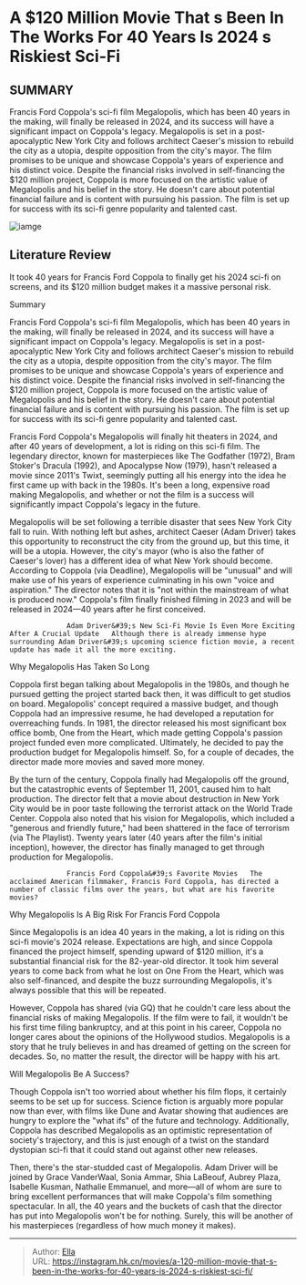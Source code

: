 # A $120 Million Movie That s Been In The Works For 40 Years Is 2024 s Riskiest Sci-Fi


## SUMMARY 



  Francis Ford Coppola&#39;s sci-fi film Megalopolis, which has been 40 years in the making, will finally be released in 2024, and its success will have a significant impact on Coppola&#39;s legacy.   Megalopolis is set in a post-apocalyptic New York City and follows architect Caeser&#39;s mission to rebuild the city as a utopia, despite opposition from the city&#39;s mayor. The film promises to be unique and showcase Coppola&#39;s years of experience and his distinct voice.   Despite the financial risks involved in self-financing the $120 million project, Coppola is more focused on the artistic value of Megalopolis and his belief in the story. He doesn&#39;t care about potential financial failure and is content with pursuing his passion. The film is set up for success with its sci-fi genre popularity and talented cast.  

![iamge]()

## Literature Review

It took 40 years for Francis Ford Coppola to finally get his 2024 sci-fi on screens, and its $120 million budget makes it a massive personal risk. 


Summary

  Francis Ford Coppola&#39;s sci-fi film Megalopolis, which has been 40 years in the making, will finally be released in 2024, and its success will have a significant impact on Coppola&#39;s legacy.   Megalopolis is set in a post-apocalyptic New York City and follows architect Caeser&#39;s mission to rebuild the city as a utopia, despite opposition from the city&#39;s mayor. The film promises to be unique and showcase Coppola&#39;s years of experience and his distinct voice.   Despite the financial risks involved in self-financing the $120 million project, Coppola is more focused on the artistic value of Megalopolis and his belief in the story. He doesn&#39;t care about potential financial failure and is content with pursuing his passion. The film is set up for success with its sci-fi genre popularity and talented cast.  





Francis Ford Coppola&#39;s Megalopolis will finally hit theaters in 2024, and after 40 years of development, a lot is riding on this sci-fi film. The legendary director, known for masterpieces like The Godfather (1972), Bram Stoker&#39;s Dracula (1992), and Apocalypse Now (1979), hasn&#39;t released a movie since 2011&#39;s Twixt, seemingly putting all his energy into the idea he first came up with back in the 1980s. It&#39;s been a long, expensive road making Megalopolis, and whether or not the film is a success will significantly impact Coppola&#39;s legacy in the future.




Megalopolis will be set following a terrible disaster that sees New York City fall to ruin. With nothing left but ashes, architect Caeser (Adam Driver) takes this opportunity to reconstruct the city from the ground up, but this time, it will be a utopia. However, the city&#39;s mayor (who is also the father of Caeser&#39;s lover) has a different idea of what New York should become. According to Coppola (via Deadline), Megalopolis will be &#34;unusual&#34; and will make use of his years of experience culminating in his own &#34;voice and aspiration.&#34; The director notes that it is &#34;not within the mainstream of what is produced now.&#34; Coppola&#39;s film finally finished filming in 2023 and will be released in 2024—40 years after he first conceived.

                  Adam Driver&#39;s New Sci-Fi Movie Is Even More Exciting After A Crucial Update   Although there is already immense hype surrounding Adam Driver&#39;s upcoming science fiction movie, a recent update has made it all the more exciting.   





 Why Megalopolis Has Taken So Long 
          

Coppola first began talking about Megalopolis in the 1980s, and though he pursued getting the project started back then, it was difficult to get studios on board. Megalopolis&#39; concept required a massive budget, and though Coppola had an impressive resume, he had developed a reputation for overreaching funds. In 1981, the director released his most significant box office bomb, One from the Heart, which made getting Coppola&#39;s passion project funded even more complicated. Ultimately, he decided to pay the production budget for Megalopolis himself. So, for a couple of decades, the director made more movies and saved more money.

By the turn of the century, Coppola finally had Megalopolis off the ground, but the catastrophic events of September 11, 2001, caused him to halt production. The director felt that a movie about destruction in New York City would be in poor taste following the terrorist attack on the World Trade Center. Coppola also noted that his vision for Megalopolis, which included a &#34;generous and friendly future,&#34; had been shattered in the face of terrorism (via The Playlist). Twenty years later (40 years after the film&#39;s initial inception), however, the director has finally managed to get through production for Megalopolis.




                  Francis Ford Coppola&#39;s Favorite Movies   The acclaimed American filmmaker, Francis Ford Coppola, has directed a number of classic films over the years, but what are his favorite movies?   



 Why Megalopolis Is A Big Risk For Francis Ford Coppola 
         

Since Megalopolis is an idea 40 years in the making, a lot is riding on this sci-fi movie&#39;s 2024 release. Expectations are high, and since Coppola financed the project himself, spending upward of $120 million, it&#39;s a substantial financial risk for the 82-year-old director. It took him several years to come back from what he lost on One From the Heart, which was also self-financed, and despite the buzz surrounding Megalopolis, it&#39;s always possible that this will be repeated.

However, Coppola has shared (via GQ) that he couldn&#39;t care less about the financial risks of making Megalopolis. If the film were to fail, it wouldn&#39;t be his first time filing bankruptcy, and at this point in his career, Coppola no longer cares about the opinions of the Hollywood studios. Megalopolis is a story that he truly believes in and has dreamed of getting on the screen for decades. So, no matter the result, the director will be happy with his art.






 Will Megalopolis Be A Success? 
          

Though Coppola isn&#39;t too worried about whether his film flops, it certainly seems to be set up for success. Science fiction is arguably more popular now than ever, with films like Dune and Avatar showing that audiences are hungry to explore the &#34;what ifs&#34; of the future and technology. Additionally, Coppola has described Megalopolis as an optimistic representation of society&#39;s trajectory, and this is just enough of a twist on the standard dystopian sci-fi that it could stand out against other new releases.

Then, there&#39;s the star-studded cast of Megalopolis. Adam Driver will be joined by Grace VanderWaal, Sonia Ammar, Shia LaBeouf, Aubrey Plaza, Isabelle Kusman, Nathalie Emmanuel, and more—all of whom are sure to bring excellent performances that will make Coppola&#39;s film something spectacular. In all, the 40 years and the buckets of cash that the director has put into Megalopolis won&#39;t be for nothing. Surely, this will be another of his masterpieces (regardless of how much money it makes).






---

> Author: [Ella](https://instagram.hk.cn/)  
> URL: https://instagram.hk.cn/movies/a-120-million-movie-that-s-been-in-the-works-for-40-years-is-2024-s-riskiest-sci-fi/  

